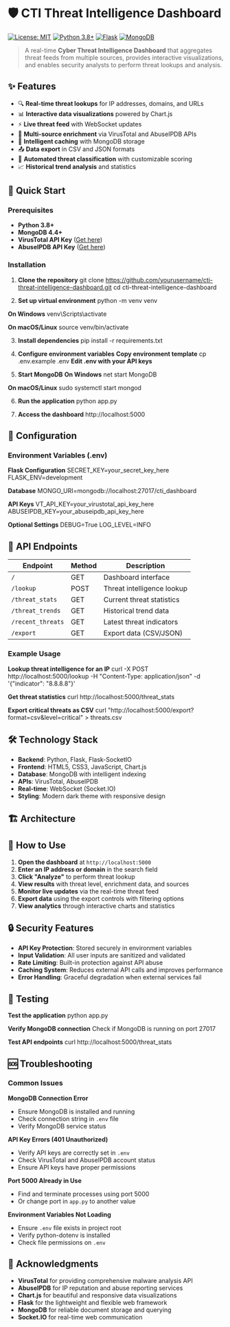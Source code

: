 # 🛡️ CTI Threat Intelligence Dashboard

[![License: MIT](https://img.shields.io/badge/License-MIT-yellow.svg)](https://opensource.org/licenses/MIT)
[![Python 3.8+](https://img.shields.io/badge/python-3.8+-blue.svg)](https://www.python.org/downloads/)
[![Flask](https://img.shields.io/badge/Flask-2.3.0-green.svg)](https://flask.palletsprojects.com/)
[![MongoDB](https://img.shields.io/badge/MongoDB-6.0+-green.svg)](https://www.mongodb.com/)

> A real-time **Cyber Threat Intelligence Dashboard** that aggregates threat feeds from multiple sources, provides interactive visualizations, and enables security analysts to perform threat lookups and analysis.

## ✨ Features

- 🔍 **Real-time threat lookups** for IP addresses, domains, and URLs
- 📊 **Interactive data visualizations** powered by Chart.js
- ⚡ **Live threat feed** with WebSocket updates
- 🔗 **Multi-source enrichment** via VirusTotal and AbuseIPDB APIs
- 💾 **Intelligent caching** with MongoDB storage
- 📤 **Data export** in CSV and JSON formats
- 🎯 **Automated threat classification** with customizable scoring
- 📈 **Historical trend analysis** and statistics

## 🚀 Quick Start

### Prerequisites

- **Python 3.8+**
- **MongoDB 4.4+**
- **VirusTotal API Key** ([Get here](https://www.virustotal.com/gui/join-us))
- **AbuseIPDB API Key** ([Get here](https://www.abuseipdb.com/register))

### Installation

1. **Clone the repository**
git clone https://github.com/yourusername/cti-threat-intelligence-dashboard.git
cd cti-threat-intelligence-dashboard

2. **Set up virtual environment**
python -m venv venv

**On Windows**
venv\Scripts\activate

**On macOS/Linux**
source venv/bin/activate

3. **Install dependencies**
pip install -r requirements.txt

4. **Configure environment variables**
**Copy environment template**
cp .env.example .env
**Edit .env with your API keys**

5. **Start MongoDB**
**On Windows**
net start MongoDB

**On macOS/Linux**
sudo systemctl start mongod

6. **Run the application**
python app.py

7. **Access the dashboard**
http://localhost:5000

## 🔧 Configuration

### Environment Variables (.env)
**Flask Configuration**
SECRET_KEY=your_secret_key_here
FLASK_ENV=development

**Database**
MONGO_URI=mongodb://localhost:27017/cti_dashboard

**API Keys**
VT_API_KEY=your_virustotal_api_key_here
ABUSEIPDB_KEY=your_abuseipdb_api_key_here

**Optional Settings**
DEBUG=True
LOG_LEVEL=INFO

## 🔌 API Endpoints

| Endpoint | Method | Description |
|----------|---------|-------------|
| `/` | GET | Dashboard interface |
| `/lookup` | POST | Threat intelligence lookup |
| `/threat_stats` | GET | Current threat statistics |
| `/threat_trends` | GET | Historical trend data |
| `/recent_threats` | GET | Latest threat indicators |
| `/export` | GET | Export data (CSV/JSON) |

### Example Usage
**Lookup threat intelligence for an IP**
curl -X POST http://localhost:5000/lookup
-H "Content-Type: application/json"
-d '{"indicator": "8.8.8.8"}'

**Get threat statistics**
curl http://localhost:5000/threat_stats

**Export critical threats as CSV**
curl "http://localhost:5000/export?format=csv&level=critical" > threats.csv

## 🛠️ Technology Stack

- **Backend**: Python, Flask, Flask-SocketIO
- **Frontend**: HTML5, CSS3, JavaScript, Chart.js
- **Database**: MongoDB with intelligent indexing
- **APIs**: VirusTotal, AbuseIPDB
- **Real-time**: WebSocket (Socket.IO)
- **Styling**: Modern dark theme with responsive design

## 🏗️ Architecture


## 📸 How to Use

1. **Open the dashboard** at `http://localhost:5000`
2. **Enter an IP address or domain** in the search field
3. **Click "Analyze"** to perform threat lookup
4. **View results** with threat level, enrichment data, and sources
5. **Monitor live updates** via the real-time threat feed
6. **Export data** using the export controls with filtering options
7. **View analytics** through interactive charts and statistics

## 🔒 Security Features

- **API Key Protection**: Stored securely in environment variables
- **Input Validation**: All user inputs are sanitized and validated
- **Rate Limiting**: Built-in protection against API abuse
- **Caching System**: Reduces external API calls and improves performance
- **Error Handling**: Graceful degradation when external services fail

## 🧪 Testing
**Test the application**
python app.py

**Verify MongoDB connection**
Check if MongoDB is running on port 27017

**Test API endpoints**
curl http://localhost:5000/threat_stats

## 🆘 Troubleshooting

### Common Issues

**MongoDB Connection Error**
- Ensure MongoDB is installed and running
- Check connection string in `.env` file
- Verify MongoDB service status

**API Key Errors (401 Unauthorized)**
- Verify API keys are correctly set in `.env`
- Check VirusTotal and AbuseIPDB account status
- Ensure API keys have proper permissions

**Port 5000 Already in Use**
- Find and terminate processes using port 5000
- Or change port in `app.py` to another value

**Environment Variables Not Loading**
- Ensure `.env` file exists in project root
- Verify python-dotenv is installed
- Check file permissions on `.env`

## 🙏 Acknowledgments

- **VirusTotal** for providing comprehensive malware analysis API
- **AbuseIPDB** for IP reputation and abuse reporting services
- **Chart.js** for beautiful and responsive data visualizations
- **Flask** for the lightweight and flexible web framework
- **MongoDB** for reliable document storage and querying
- **Socket.IO** for real-time web communication
